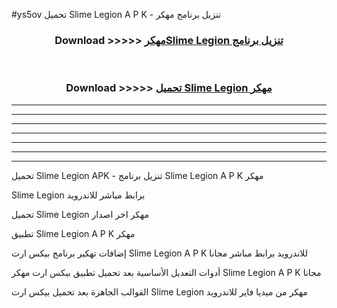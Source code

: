 #ys5ov تحميل Slime Legion  A P K - تنزيل برنامج مهكر



<div align="center">
<h3>Download >>>>> <a href="https://runaway1.web.app/?sq=Slime Legion ">مهكرSlime Legion  تنزيل برنامج</a></h3><br>

<h3>Download >>>>> <a href="https://runaway1.web.app/?sq=Slime Legion ">تحميل Slime Legion  مهكر</a></h3>
</div>


----------------------------------------------------------

----------------------------------------------------------

----------------------------------------------------------

----------------------------------------------------------

----------------------------------------------------------

----------------------------------------------------------

----------------------------------------------------------

تحميل Slime Legion  APK - تنزيل برنامج Slime Legion  A P K مهكر

Slime Legion  برابط مباشر للاندرويد

تحميل Slime Legion  مهكر اخر اصدار

تطبيق Slime Legion  A P K مهكر

إضافات تهكير برنامج بيكس ارت Slime Legion  A P K للاندرويد برابط مباشر مجانا

أدوات التعديل الأساسية بعد تحميل تطبيق بيكس ارت مهكر Slime Legion  A P K مجانا

القوالب الجاهزة بعد تحميل بيكس ارت Slime Legion  مهكر من ميديا فاير للاندرويد


